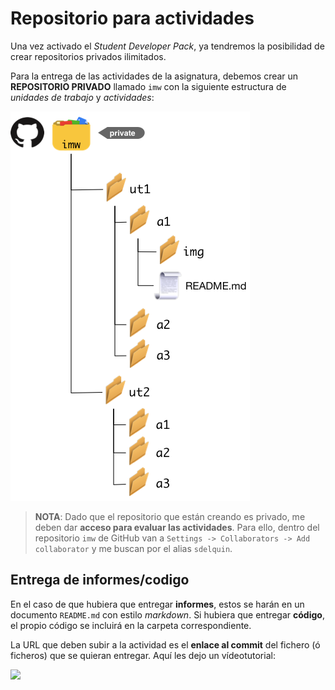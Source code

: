 # Repositorio para actividades

Una vez activado el *Student Developer Pack*, ya tendremos la posibilidad de crear repositorios privados ilimitados.

Para la entrega de las actividades de la asignatura, debemos crear un **REPOSITORIO PRIVADO** llamado `imw` con la siguiente estructura de *unidades de trabajo* y *actividades*:

![Repo Structure](img/Repo_structure.png) 

> **NOTA**: Dado que el repositorio que están creando es privado, me deben dar **acceso para evaluar las actividades**. Para ello, dentro del repositorio `imw` de GitHub van a `Settings -> Collaborators -> Add collaborator` y me buscan por el alias `sdelquin`.

## Entrega de informes/codigo

En el caso de que hubiera que entregar **informes**, estos se harán en un documento `README.md` con estilo *markdown*. Si hubiera que entregar **código**, el propio código se incluirá en la carpeta correspondiente.

La URL que deben subir a la actividad es el **enlace al commit** del fichero (ó ficheros) que se quieran entregar. Aquí les dejo un vídeotutorial:

[![](http://img.youtube.com/vi/qwfrM16_b3M/0.jpg)](http://www.youtube.com/watch?v=qwfrM16_b3M "")

